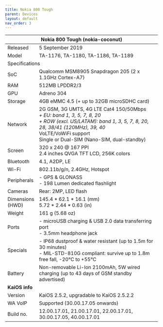```yaml
---
title: Nokia 800 Tough
parent: Devices
layout: default
nav_order: 3
---
```


<table><thead><tr><th colspan="2">Nokia 800 Tough (nokia-coconut)</th></tr></thead><tbody><tr><td>Released</td><td>5 September 2019</td></tr><tr><td>Model</td><td>TA-1176, TA-1180, TA-1186, TA-1189</td></tr><tr><td colspan="2">Specifications</td></tr><tr><td>SoC</td><td>Qualcomm MSM8905 Snapdragon 205 (2 x 1.1GHz Cortex-A7)</td></tr><tr><td>RAM</td><td>512MB LPDDR2/3</td></tr><tr><td>GPU</td><td>Adreno 304</td></tr><tr><td>Storage</td><td>4GB eMMC 4.5 (+ up to 32GB microSDHC card)</td></tr><tr><td>Network</td><td>2G GSM, 3G UMTS, 4G LTE Cat4 150/50Mbps<br><em>+ EU: band 1, 3, 5, 7, 8, 20<br>+ ROW (excl. US/LATAM): band 1, 3, 5, 7, 8, 20, 28, 38/41 (120MHz), 39, 40</em><br>VoLTE/VoWiFi support<br>Single or Dual-SIM (Nano-SIM, dual-standby)</td></tr><tr><td>Screen</td><td>320 x 240 @ 167 PPI<br>2.4 inches QVGA TFT LCD, 256K colors</td></tr><tr><td>Bluetooth</td><td>4.1, A2DP, LE</td></tr><tr><td>Wi-Fi</td><td>802.11b/g/n, 2.4GHz, Hotspot</td></tr><tr><td>Peripherals</td><td>- GPS &amp; GLONASS<br>- 198 Lumen dedicated flashlight</td></tr><tr><td>Cameras</td><td>Rear: 2MP, LED flash</td></tr><tr><td>Dimensions<br>(HWD)</td><td>145.4 * 62.1 * 16.1 (mm)<br>5.72 * 2.44 * 0.63 (in)</td></tr><tr><td>Weight</td><td>161 g (5.68 oz)</td></tr><tr><td>Ports</td><td>- microUSB charging &amp; USB 2.0 data transferring port<br>- 3.5mm headphone jack</td></tr><tr><td>Specials</td><td>- IP68 dustproof &amp; water resistant (up to 1.5m for 30 minutes)<br>- MIL-STD-810G compliant: survive up to 1.8m free fall, -20°C to +55°C</td></tr><tr><td>Battery</td><td>Non-removable Li-Ion 2100mAh, 5W wired charging (up to 43 days of GSM standby advertised)</td></tr><tr><td colspan="2"><strong>KaiOS info</strong></td></tr><tr><td>Version</td><td>KaiOS 2.5.2, upgradable to KaiOS 2.5.2.2</td></tr><tr><td>WA VoIP</td><td>Supported (30.00.17.05 onwards)</td></tr><tr><td>Build no.</td><td>12.00.17.01, 21.00.17.01, 22.00.17.01, 30.00.17.05, 40.00.17.01</td></tr></tbody></table>